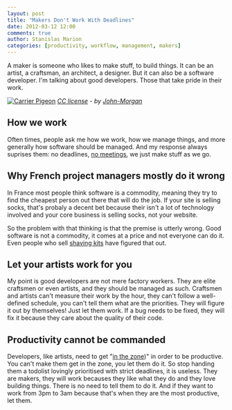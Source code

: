 ```yaml
---
layout: post
title: "Makers Don't Work With Deadlines"
date: 2012-03-12 12:00
comments: true
author: Stanislas Marion
categories: [productivity, workflow, management, makers]
---
```



A maker is someone who likes to make stuff, to build things. It can be
an artist, a craftsman, an architect, a designer. But it can also be a
software developer. I'm talking about good developers. Those that take
pride in their work.

[![Carrier Pigeon](http://farm4.staticflickr.com/3140/2331754875_e6a2a81429_m.jpg)](http://www.flickr.com/photos/aidanmorgan/2331754875/)
*[CC license](http://creativecommons.org/licenses/by/2.0 "license") - by [John-Morgan](http://www.flickr.com/photos/24742305@N00/ "Author")*

## How we work

Often times, people ask me how we work, how we manage things, and more
generally how software should be managed. And my response always
suprises them: no deadlines, [no meetings](http://gettingreal.37signals.com/ch07_Meetings_Are_Toxic.php), we just make stuff as we go. 

## Why French project managers mostly do it wrong

In France most people think
software is a commodity, meaning they try to find the cheapest person
out there that will do the job. If your site is selling socks, that's
probaly a decent bet because their isn't a lot of technology involved
and your core business is selling socks, not your website. 

So the problem with that thinking is that the premise is utterly wrong.
Good software is not a commodity, it comes at a price and not
everyone can do it. Even people who sell [shaving kits](http://dollarshaveclub.com) have figured that
out.

## Let your artists work for you

My point is good developers are not mere factory workers. They are elite
craftsmen or even artists, and they should be managed as such. Craftsmen
and artists can't measure their work by the hour, they can't follow a
well-defined schedule, you can't tell them what are the priorities. They
will figure it out by themselves! Just let them work. If a bug needs to
be fixed, they will fix it because they care about the quality of their
code.

## Productivity cannot be commanded

Developers, like artists, need to get "[in the zone](http://en.wikipedia.org/wiki/Flow_%28psycholog%29))" in order to be
productive. You can't make them get in the zone, you let them do it. So
stop handing them a todolist lovingly prioritised with strict deadlines,
it is useless. They are makers, they will work becauses they like what
they do and they love building things. There is no need to tell them to
do it. And if they want to work from 3pm to 3am because that's when they
are the most productive, let them.
